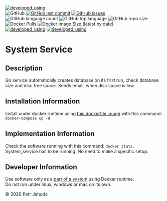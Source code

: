 [![developed_using](https://img.shields.io/badge/developed%20using-Jetbrains%20Goland-lightgrey)](https://www.jetbrains.com/go/)
<br/>
![GitHub](https://img.shields.io/github/license/petrjahoda/system_service) 
[![GitHub last commit](https://img.shields.io/github/last-commit/petrjahoda/system_service)](https://github.com/petrjahoda/system_service/commits/master)
[![GitHub issues](https://img.shields.io/github/issues/petrjahoda/system_service)](https://github.com/petrjahoda/system_service/issues)
<br/>
![GitHub language count](https://img.shields.io/github/languages/count/petrjahoda/system_service)
![GitHub top language](https://img.shields.io/github/languages/top/petrjahoda/system_service)
![GitHub repo size](https://img.shields.io/github/repo-size/petrjahoda/system_service)
<br/>
[![Docker Pulls](https://img.shields.io/docker/pulls/petrjahoda/system_service)](https://hub.docker.com/r/petrjahoda/system_service)
[![Docker Image Size (latest by date)](https://img.shields.io/docker/image-size/petrjahoda/system_service?sort=date)](https://hub.docker.com/r/petrjahoda/system_service/tags)
<br/>
[![developed_using](https://img.shields.io/badge/database-PostgreSQL-red)](https://www.postgresql.org) [![developed_using](https://img.shields.io/badge/runtime-Docker-red)](https://www.docker.com)

# System Service

## Description
Go service automatically creates database on its first run, check database size and disc free space. Sends email, when disc space is low.

## Installation Information
Install under docker runtime using [this dockerfile image](https://github.com/petrjahoda/system/tree/master/latest) with this command: ```docker-compose up -d```

## Implementation Information
Check the software running with this command: ```docker stats```. <br/>
System_service has to be running. No need to make a specific setup.

## Developer Information
Use software only as a [part of a system](https://github.com/petrjahoda/system) using Docker runtime.<br/>
 Do not run under linux, windows or mac on its own.
 


© 2020 Petr Jahoda
